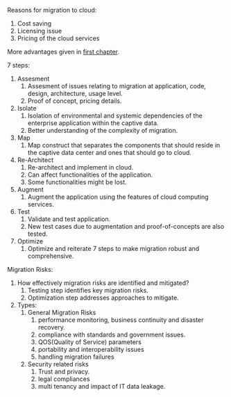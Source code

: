 Reasons for migration to cloud:
1. Cost saving
2. Licensing issue
3. Pricing of the cloud services

More advantages given in [first chapter](./Chapter%20-%201%20Introduction.md).  

7 steps:
1. Assesment
	1. Assesment of issues relating to migration at application, code, design, architecture, usage level.
	2. Proof of concept, pricing details.
2. Isolate
	1. Isolation of environmental and systemic dependencies of the enterprise application within the captive data.
	2. Better understanding of the complexity of migration.
3. Map
	1. Map construct that separates the components that should reside in the captive data center and ones that should go to cloud.
4. Re-Architect
	1. Re-architect and implement in cloud.
	2. Can affect functionalities of the application.
	3. Some functionalities might be lost.
5. Augment
	1. Augment the application using the features of cloud computing services.
6. Test
	1. Validate and test application.
	2. New test cases due to augmentation and proof-of-concepts are also tested.
7. Optimize
	1. Optimize and reiterate 7 steps to make migration robust and comprehensive.

Migration Risks:
1. How effectively migration risks are identified and mitigated?
	1. Testing step identifies key migration risks.
	2. Optimization step addresses approaches to mitigate.
2. Types:
	1. General Migration Risks
		1. performance monitoring, business continuity and disaster recovery.
		2. compliance with standards and government issues.
		3. QOS(Quality of Service) parameters
		4. portability and interoperability issues
		5. handling migration failures
	2. Security related risks
		1. Trust and privacy.
		2. legal compliances
		3. multi tenancy and impact of IT data leakage.

